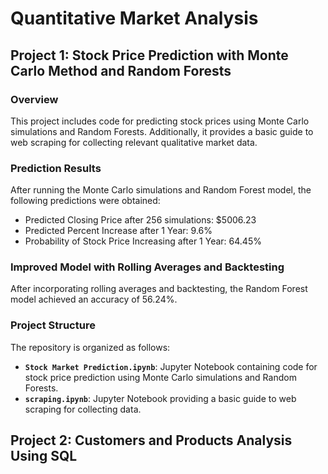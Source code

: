 # Quantitative Market Analysis

## Project 1: Stock Price Prediction with Monte Carlo Method and Random Forests

### Overview

This project includes code for predicting stock prices using Monte Carlo simulations and Random Forests. Additionally, it provides a basic guide to web scraping for collecting relevant qualitative market data.

### Prediction Results

After running the Monte Carlo simulations and Random Forest model, the following predictions were obtained:

- Predicted Closing Price after 256 simulations: $5006.23
- Predicted Percent Increase after 1 Year: 9.6%
- Probability of Stock Price Increasing after 1 Year: 64.45%

### Improved Model with Rolling Averages and Backtesting

After incorporating rolling averages and backtesting, the Random Forest model achieved an accuracy of 56.24%.

### Project Structure

The repository is organized as follows:

- **`Stock Market Prediction.ipynb`**: Jupyter Notebook containing code for stock price prediction using Monte Carlo simulations and Random Forests.
- **`scraping.ipynb`**: Jupyter Notebook providing a basic guide to web scraping for collecting data.

## Project 2: Customers and Products Analysis Using SQL
